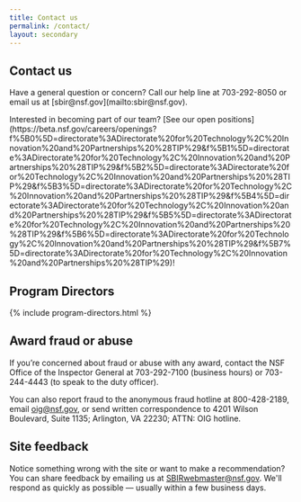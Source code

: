```yaml
---
title: Contact us
permalink: /contact/
layout: secondary
---
```

<section class="usa-section">
<div class="usa-content utility-content usa-grid">
<div class="usa-width-one-whole">

<h1>Contact us</h1>

<p class="text-medium" markdown="1">
Have a general question or concern? Call our help line at 703-292-8050 or email us at [sbir@nsf.gov](mailto:sbir@nsf.gov).
</p>
  <p>Interested in becoming part of our team? [See our open positions](https://beta.nsf.gov/careers/openings?f%5B0%5D=directorate%3ADirectorate%20for%20Technology%2C%20Innovation%20and%20Partnerships%20%28TIP%29&f%5B1%5D=directorate%3ADirectorate%20for%20Technology%2C%20Innovation%20and%20Partnerships%20%28TIP%29&f%5B2%5D=directorate%3ADirectorate%20for%20Technology%2C%20Innovation%20and%20Partnerships%20%28TIP%29&f%5B3%5D=directorate%3ADirectorate%20for%20Technology%2C%20Innovation%20and%20Partnerships%20%28TIP%29&f%5B4%5D=directorate%3ADirectorate%20for%20Technology%2C%20Innovation%20and%20Partnerships%20%28TIP%29&f%5B5%5D=directorate%3ADirectorate%20for%20Technology%2C%20Innovation%20and%20Partnerships%20%28TIP%29&f%5B6%5D=directorate%3ADirectorate%20for%20Technology%2C%20Innovation%20and%20Partnerships%20%28TIP%29&f%5B7%5D=directorate%3ADirectorate%20for%20Technology%2C%20Innovation%20and%20Partnerships%20%28TIP%29)! </p>

</div>
</div>
</section>

<section class="usa-section background-light-blue">
<div class="usa-content usa-grid">
<div class="usa-content usa-width-one-whole" markdown="1">

## Program Directors

{% include program-directors.html %}

</div>
</div>
</section>


<section class="usa-section background-white">
<div class="usa-content utility-content usa-grid">
<div class="usa-width-one-whole" markdown="1">

## Award fraud or abuse
If you’re concerned about fraud or abuse with any award, contact the NSF Office of the Inspector General at 703-292-7100 (business hours) or 703-244-4443 (to speak to the duty officer).

You can also report fraud to the anonymous fraud hotline at 800-428-2189, email [oig@nsf.gov](mailto:oig@nsf.gov), or send written correspondence to 4201 Wilson Boulevard, Suite 1135; Arlington, VA 22230; ATTN: OIG hotline.

## Site feedback
Notice something wrong with the site or want to make a recommendation? You can share feedback by emailing us at [SBIRwebmaster@nsf.gov](mailto:SBIRwebmaster@nsf.gov). We'll respond as quickly as possible — usually within a few business days.

</div>
</div>
</section>
